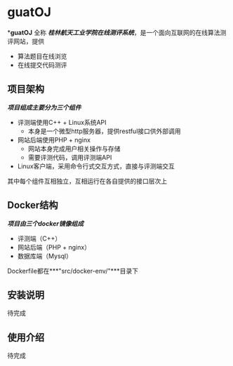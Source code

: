 # guatOJ

***guatOJ** 全称 ***桂林航天工业学院在线测评系统***，是一个面向互联网的在线算法测评网站，提供

* 算法题目在线浏览
* 在线提交代码测评

## 项目架构

***项目组成主要分为三个组件***

* 评测端使用C++ + Linux系统API
    * 本身是一个微型http服务器，提供restful接口供外部调用
* 网站后端使用PHP + nginx
    * 网站本身完成用户相关操作与存储
    * 需要评测代码，调用评测端API
* Linux客户端，采用命令行式交互方式，直接与评测端交互

其中每个组件互相独立，互相运行在各自提供的接口层次上

## Docker结构

***项目由三个docker镜像组成***

* 评测端（C++）
* 网站后端（PHP + nginx）
* 数据库端（Mysql）

Dockerfile都在***"src/docker-env/"***目录下

## 安装说明

待完成

## 使用介绍

待完成


